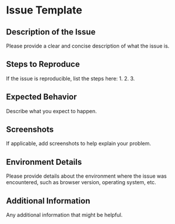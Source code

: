 # Issue Template

## Description of the Issue
Please provide a clear and concise description of what the issue is.

## Steps to Reproduce
If the issue is reproducible, list the steps here:
1. 
2. 
3. 

## Expected Behavior
Describe what you expect to happen.

## Screenshots
If applicable, add screenshots to help explain your problem.

## Environment Details
Please provide details about the environment where the issue was encountered, such as browser version, operating system, etc.

## Additional Information
Any additional information that might be helpful.